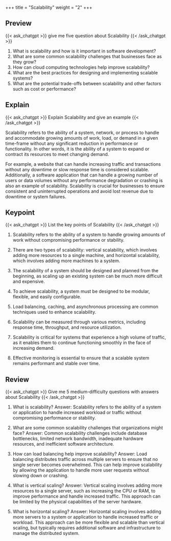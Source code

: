 +++
title = "Scalability"
weight = "2"
+++
## Preview
{{< ask_chatgpt >}}
give me five question about Scalability
{{< /ask_chatgpt >}}

1. What is scalability and how is it important in software development?
2. What are some common scalability challenges that businesses face as they grow?
3. How can cloud computing technologies help improve scalability?
4. What are the best practices for designing and implementing scalable systems?
5. What are the potential trade-offs between scalability and other factors such as cost or performance?   

## Explain
{{< ask_chatgpt >}}
Explain Scalability and give an example
{{< /ask_chatgpt >}}

Scalability refers to the ability of a system, network, or process to handle and accommodate growing amounts of work, load, or demand in a given time-frame without any significant reduction in performance or functionality. In other words, it is the ability of a system to expand or contract its resources to meet changing demand.

For example, a website that can handle increasing traffic and transactions without any downtime or slow response time is considered scalable. Additionally, a software application that can handle a growing number of users or data volumes without any performance degradation or crashing is also an example of scalability. Scalability is crucial for businesses to ensure consistent and uninterrupted operations and avoid lost revenue due to downtime or system failures.   

## Keypoint
{{< ask_chatgpt >}}
List the key points of Scalability
{{< /ask_chatgpt >}}

1. Scalability refers to the ability of a system to handle growing amounts of work without compromising performance or stability.

2. There are two types of scalability: vertical scalability, which involves adding more resources to a single machine, and horizontal scalability, which involves adding more machines to a system.

3. The scalability of a system should be designed and planned from the beginning, as scaling up an existing system can be much more difficult and expensive.

4. To achieve scalability, a system must be designed to be modular, flexible, and easily configurable.

5. Load balancing, caching, and asynchronous processing are common techniques used to enhance scalability.

6. Scalability can be measured through various metrics, including response time, throughput, and resource utilization.

7. Scalability is critical for systems that experience a high volume of traffic, as it enables them to continue functioning smoothly in the face of increasing demand.

8. Effective monitoring is essential to ensure that a scalable system remains performant and stable over time.   

## Review
{{< ask_chatgpt >}}
Give me 5 medium-difficulty questions with answers about Scalability
{{< /ask_chatgpt >}}

1. What is scalability?
Answer: Scalability refers to the ability of a system or application to handle increased workload or traffic without compromising performance or stability.

2. What are some common scalability challenges that organizations might face?
Answer: Common scalability challenges include database bottlenecks, limited network bandwidth, inadequate hardware resources, and inefficient software architecture.

3. How can load balancing help improve scalability?
Answer: Load balancing distributes traffic across multiple servers to ensure that no single server becomes overwhelmed. This can help improve scalability by allowing the application to handle more user requests without slowing down or crashing.

4. What is vertical scaling?
Answer: Vertical scaling involves adding more resources to a single server, such as increasing the CPU or RAM, to improve performance and handle increased traffic. This approach can be limited by the physical capabilities of the server hardware.

5. What is horizontal scaling?
Answer: Horizontal scaling involves adding more servers to a system or application to handle increased traffic or workload. This approach can be more flexible and scalable than vertical scaling, but typically requires additional software and infrastructure to manage the distributed system.   

